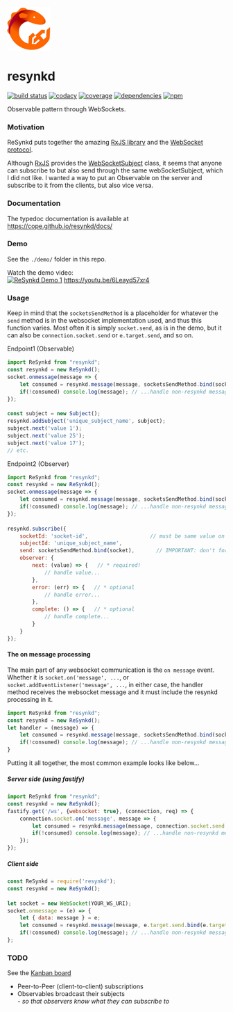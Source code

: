 <a href="https://cope.github.io/resynkd/">
  <img alt="resynkd" src="https://raw.githubusercontent.com/cope/resynkd/master/resynkd.jpg" width="100">
</a>

# resynkd
[![build status](https://img.shields.io/travis/cope/resynkd.svg?branch=master)](https://travis-ci.org/cope/resynkd)
[![codacy](https://img.shields.io/codacy/grade/688be689cad640b89d180b8fee850df7.svg)](https://www.codacy.com/project/cope/resynkd/dashboard)
[![coverage](https://img.shields.io/coveralls/github/cope/resynkd/master.svg)](https://coveralls.io/github/cope/resynkd?branch=master)
[![dependencies](https://david-dm.org/cope/resynkd.svg)](https://www.npmjs.com/package/resynkd)
[![npm](https://img.shields.io/npm/dt/resynkd.svg)](https://www.npmjs.com/package/resynkd)

Observable pattern through WebSockets.

### Motivation

ReSynkd puts together the amazing [RxJS library](https://rxjs.dev) and the [WebSocket protocol](https://en.wikipedia.org/wiki/WebSocket).

Although [RxJS](https://rxjs.dev) provides the [WebSocketSubject](https://rxjs.dev/api/webSocket/WebSocketSubject) class,
it seems that anyone can subscribe to but also send through the same webSocketSubject, which I did not like.
I wanted a way to put an Observable on the server and subscribe to it from the clients, but also vice versa.

### Documentation

The typedoc documentation is available at https://cope.github.io/resynkd/docs/

### Demo

See the `./demo/` folder in this repo.

Watch the demo video:<br />
[![ReSynkd Demo 1](http://img.youtube.com/vi/6Leayd57xr4/0.jpg)](http://www.youtube.com/watch?v=6Leayd57xr4 "ReSynkd Demo 1")
https://youtu.be/6Leayd57xr4
### Usage

Keep in mind that the `socketsSendMethod` is a placeholder for whatever the `send` method is in the websocket implementation used,
and thus this function varies.
Most often it is simply `socket.send`, as is in the demo, but it can also be `connection.socket.send` or `e.target.send`, and so on.

Endpoint1 (Observable)
```javascript
import ReSynkd from "resynkd";
const resynkd = new ReSynkd();
socket.onmessage(message => {
	let consumed = resynkd.message(message, socketsSendMethod.bind(socket));	// IMPORTANT: don't forget to bind!
	if(!consumed) console.log(message); // ...handle non-resynkd messages...
});

const subject = new Subject();
resynkd.addSubject('unique_subject_name', subject);
subject.next('value 1');
subject.next('value 25');
subject.next('value 17');
// etc.
```

Endpoint2 (Observer)
```javascript
import ReSynkd from "resynkd";
const resynkd = new ReSynkd();
socket.onmessage(message => {
	let consumed = resynkd.message(message, socketsSendMethod.bind(socket));	// IMPORTANT: don't forget to bind!
	if(!consumed) console.log(message); // ...handle non-resynkd messages...
});

resynkd.subscribe({
	socketId: 'socket-id',					  // must be same value on both socket endpoints
	subjectId: 'unique_subject_name',		  
	send: socketsSendMethod.bind(socket),		// IMPORTANT: don't forget to bind!
	observer: {
		next: (value) => {   // * required!
			// handle value...
		},
		error: (err) => {   // * optional
			// handle error...
		},
		complete: () => {   // * optional
			// handle complete...
		}
   	}
});
```

#### The on message processing 

The main part of any websocket communication is the `on message` event.
Whether it is `socket.on('message', ...`, or `socket.addEventListener('message', ...`,
in either case, the handler method receives the websocket message and it must include the resynkd processing in it.
```javascript
import ReSynkd from "resynkd";
const resynkd = new ReSynkd();
let handler = (message) => {
	let consumed = resynkd.message(message, socketsSendMethod.bind(socket));	// IMPORTANT: don't forget to bind!
	if(!consumed) console.log(message); // ...handle non-resynkd messages...
}
```

Putting it all together, the most common example looks like below...

##### Server side (using fastify)
```javascript
import ReSynkd from "resynkd";
const resynkd = new ReSynkd();
fastify.get('/ws', {websocket: true}, (connection, req) => {
	connection.socket.on('message', message => {
		let consumed = resynkd.message(message, connection.socket.send.bind(connection.socket));   // IMPORTANT: don't forget to bind!
		if(!consumed) console.log(message); // ...handle non-resynkd messages...
	});
});
```

##### Client side
```javascript
const ReSynkd = require('resynkd');
const resynkd = new ReSynkd();

let socket = new WebSocket(YOUR_WS_URI);
socket.onmessage = (e) => {
	let { data: message } = e;
	let consumed = resynkd.message(message, e.target.send.bind(e.target));	 // IMPORTANT: don't forget to bind!
	if(!consumed) console.log(message); // ...handle non-resynkd messages...
};
```

### TODO

See the [Kanban board](https://github.com/cope/resynkd/projects/1)

* Peer-to-Peer (client-to-client) subscriptions
* Observables broadcast their subjects<br/>_- so that  observers know what they can subscribe to_

